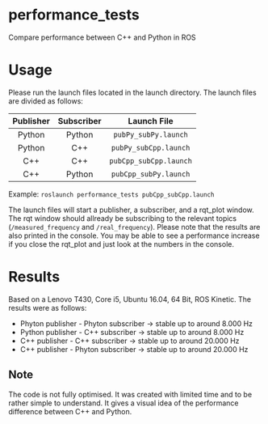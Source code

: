 # performance_tests
Compare performance between C++ and Python in ROS

# Usage
Please run the launch files located in the launch directory. The launch files are divided as follows:

| Publisher | Subscriber | Launch File | 
|:---------:|:----------:|:-----------:|
| Python | Python | `pubPy_subPy.launch`   |
| Python |  C++   | `pubPy_subCpp.launch`  |
|  C++   |  C++   | `pubCpp_subCpp.launch` |
|  C++   | Python | `pubCpp_subPy.launch`  |

Example: `roslaunch performance_tests pubCpp_subCpp.launch`

The launch files will start a publisher, a subscriber, and a rqt_plot window. The rqt window should allready be subscribing to the relevant topics (`/measured_frequency` and `/real_frequency`). Please note that the results are also printed in the console. You may be able to see a performance increase if you close the rqt_plot and just look at the numbers in the console.  

# Results
Based on a Lenovo T430, Core i5, Ubuntu 16.04, 64 Bit, ROS Kinetic. The results were as follows:
* Phyton publisher - Phyton subscriber -> stable up to around 8.000 Hz
* Python publisher - C++ subscriber -> stable up to around 8.000 Hz
* C++ publisher - C++ subscriber -> stable up to around 20.000 Hz
* C++ publisher - Phyton subscriber -> stable up to around 20.000 Hz

Note
----
The code is not fully optimised. It was created with limited time and to be rather simple to understand. It gives a visual idea of the performance difference between C++ and Python.
